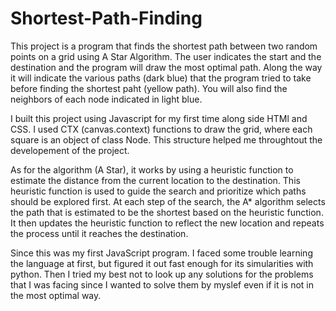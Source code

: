 # Shortest-Path-Finding
This project is a program that finds the shortest path between two random points on a grid using A Star Algorithm.
The user indicates the start and the destination and the program will draw the most optimal path. Along the way it will indicate the various paths (dark blue) that the program tried to take before finding the shortest paht (yellow path). You will also find the neighbors of each node indicated in light blue.

I built this project using Javascript for my first time along side HTMl and CSS. I used CTX (canvas.context) functions to draw the grid, where each square is an object of class Node. This structure helped me throughtout the developement of the project. 

As for the algorithm (A Star), it works by using a heuristic function to estimate the distance from the current location to the destination. This heuristic function is used to guide the search and prioritize which paths should be explored first. At each step of the search, the A* algorithm selects the path that is estimated to be the shortest based on the heuristic function. It then updates the heuristic function to reflect the new location and repeats the process until it reaches the destination.

Since this was my first JavaScript program. I faced some trouble learning the language at first, but figured it out fast enough for its simularities with python. Then I tried my best not to look up any solutions for the problems that I was facing since I wanted to solve them by myslef even if it is not in the most optimal way. 
